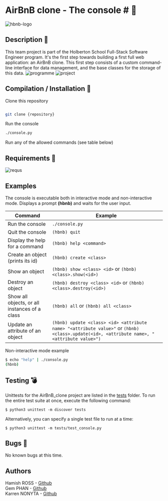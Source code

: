 # AirBnB clone - The console #  :hotel:
![hbnb-logo](https://github.com/klmana/holbertonschool-AirBnB_clone/blob/356d9e5e0ed726c8559f1899a3e6fc31650da0fd/Image%2013-10-2022%20at%203.02%20pm.jpg)

## Description  :telescope:

This team project is part of the Holberton School Full-Stack Software Engineer program.
It's the first step towards building a first full web application: an AirBnB clone.
This first step consists of a custom command-line interface for data management, and the base classes for the storage of this data.
![programme](https://github.com/klmana/holbertonschool-AirBnB_clone/blob/356d9e5e0ed726c8559f1899a3e6fc31650da0fd/Image%2013-10-2022%20at%202.52%20pm.jpg)
![project](https://github.com/klmana/holbertonschool-AirBnB_clone/blob/356d9e5e0ed726c8559f1899a3e6fc31650da0fd/Image%2013-10-2022%20at%202.53%20pm.jpg)

## Compilation / Installation :wrench:

Clone this repository
```bash

git clone {repository}
```

Run the console
```bash
./console.py
```

Run any of the allowed commands (see table below)


## Requirements :raising_hand:
![requs](https://github.com/klmana/holbertonschool-AirBnB_clone/blob/356d9e5e0ed726c8559f1899a3e6fc31650da0fd/Image%2013-10-2022%20at%202.54%20pm.jpg)


## Examples
The console is executable both in interactive mode and non-interactive mode.
Displays a prompt **(hbnb)** and waits for the user input.

Command | Example
------- | -------
Run the console | ```./console.py```
Quit the console | ```(hbnb) quit```
Display the help for a command | ```(hbnb) help <command>```
Create an object (prints its id)| ```(hbnb) create <class>```
Show an object | ```(hbnb) show <class> <id>``` or ```(hbnb) <class>.show(<id>)```
Destroy an object | ```(hbnb) destroy <class> <id>``` or ```(hbnb) <class>.destroy(<id>)```
Show all objects, or all instances of a class | ```(hbnb) all``` or ```(hbnb) all <class>```
Update an attribute of an object | ```(hbnb) update <class> <id> <attribute name> "<attribute value>"``` or ```(hbnb) <class>.update(<id>, <attribute name>, "<attribute value>")```

Non-interactive mode example

```bash
$ echo "help" | ./console.py
(hbnb)
```

## Testing :bomb:

Unittests for the AirBnB_clone project are listed in the [tests](./tests) 
folder. To run the entire test suite at once, execute the following command:

```
$ python3 unittest -m discover tests
```

Alternatively, you can specify a single test file to run at a time:

```
$ python3 unittest -m tests/test_console.py
```



## Bugs :bug:
No known bugs at this time. 

## Authors
Hamish ROSS - [Github](https://github.com/Gotmished)  
Gem PHAN - [Github](https://github.com/RainInApril)   
Karren NONYTA - [Github](https://github.com/klmana)
